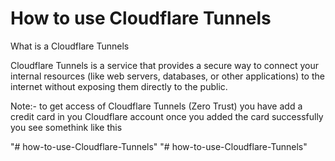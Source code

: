 
# How to use Cloudflare Tunnels
What is a  Cloudflare Tunnels

Cloudflare Tunnels is a service that provides a secure way to connect your internal resources (like web servers, databases, or other applications) to the internet without exposing them directly to the public.

Note:- to get access of Cloudflare Tunnels (Zero Trust) you have add a credit card in you Cloudflare account once you added the card successfully you see somethink like this 









"# how-to-use-Cloudflare-Tunnels" 
"# how-to-use-Cloudflare-Tunnels" 

